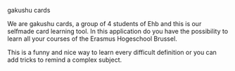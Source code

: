 gakushu cards 

We are gakushu cards, a group of 4 students of Ehb and this is our selfmade card learning tool.
In this application do you have the possibility to learn all your courses of the Erasmus Hogeschool Brussel.

This is a funny and nice way to learn every difficult definition or you can add tricks to remind a complex subject.
